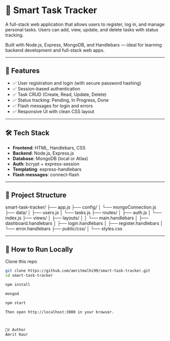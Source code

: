 # 📝 Smart Task Tracker

A full-stack web application that allows users to register, log in, and manage personal tasks. Users can add, view, update, and delete tasks with status tracking.

Built with Node.js, Express, MongoDB, and Handlebars — ideal for learning backend development and full-stack web apps.

---

## 🚀 Features

- ✅ User registration and login (with secure password hashing)
- ✅ Session-based authentication
- ✅ Task CRUD (Create, Read, Update, Delete)
- ✅ Status tracking: Pending, In Progress, Done
- ✅ Flash messages for login and errors
- ✅ Responsive UI with clean CSS layout

---

## 🛠️ Tech Stack

- **Frontend**: HTML, Handlebars, CSS
- **Backend**: Node.js, Express.js
- **Database**: MongoDB (local or Atlas)
- **Auth**: bcrypt + express-session
- **Templating**: express-handlebars
- **Flash messages**: connect-flash

---

## 📂 Project Structure

smart-task-tracker/
├── app.js
├── config/
│ └── mongoConnection.js
├── data/
│ ├── users.js
│ └── tasks.js
├── routes/
│ ├── auth.js
│ └── index.js
├── views/
│ ├── layouts/
│ │ └── main.handlebars
│ ├── dashboard.handlebars
│ ├── login.handlebars
│ ├── register.handlebars
│ └── error.handlebars
├── public/css/
│ └── styles.css

---

## 🧪 How to Run Locally

Clone this repo

```bash
git clone https://github.com/amritmalhi99/smart-task-tracker.git
cd smart-task-tracker

npm install

mongod

npm start

Then open http://localhost:3000 in your browser.



🙋‍♀️ Author
Amrit Kaur
